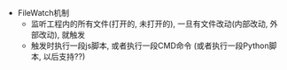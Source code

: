 - FileWatch机制
    - 监听工程内的所有文件(打开的, 未打开的), 一旦有文件改动(内部改动, 外部改动), 就触发
    - 触发时执行一段js脚本, 或者执行一段CMD命令 (或者执行一段Python脚本, 以后支持??)